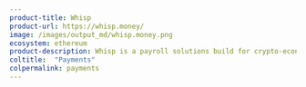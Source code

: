```yaml
---
product-title: Whisp
product-url: https://whisp.money/
image: /images/output_md/whisp.money.png
ecosystem: ethereum
product-description: Whisp is a payroll solutions build for crypto-economy. Pay your workers in crypto and automate the record-keeping.
coltitle:  "Payments"
colpermalink: payments
---
```

